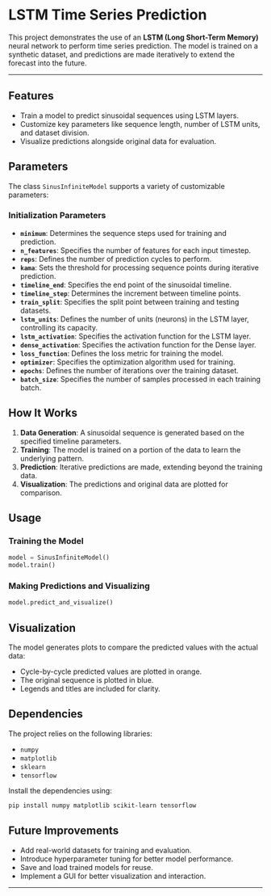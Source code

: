 
# LSTM Time Series Prediction

This project demonstrates the use of an **LSTM (Long Short-Term Memory)** neural network to perform time series prediction. The model is trained on a synthetic dataset, and predictions are made iteratively to extend the forecast into the future.

---

## Features

- Train a model to predict sinusoidal sequences using LSTM layers.
- Customize key parameters like sequence length, number of LSTM units, and dataset division.
- Visualize predictions alongside original data for evaluation.

## Parameters

The class `SinusInfiniteModel` supports a variety of customizable parameters:

### Initialization Parameters

- **`minimum`**: Determines the sequence steps used for training and prediction.
- **`n_features`**: Specifies the number of features for each input timestep.
- **`reps`**: Defines the number of prediction cycles to perform.
- **`kama`**: Sets the threshold for processing sequence points during iterative prediction.
- **`timeline_end`**: Specifies the end point of the sinusoidal timeline.
- **`timeline_step`**: Determines the increment between timeline points.
- **`train_split`**: Specifies the split point between training and testing datasets.
- **`lstm_units`**: Defines the number of units (neurons) in the LSTM layer, controlling its capacity.
- **`lstm_activation`**: Specifies the activation function for the LSTM layer.
- **`dense_activation`**: Specifies the activation function for the Dense layer.
- **`loss_function`**: Defines the loss metric for training the model.
- **`optimizer`**: Specifies the optimization algorithm used for training.
- **`epochs`**: Defines the number of iterations over the training dataset.
- **`batch_size`**: Specifies the number of samples processed in each training batch.

## How It Works

1. **Data Generation**: A sinusoidal sequence is generated based on the specified timeline parameters.
2. **Training**: The model is trained on a portion of the data to learn the underlying pattern.
3. **Prediction**: Iterative predictions are made, extending beyond the training data.
4. **Visualization**: The predictions and original data are plotted for comparison.

## Usage

### Training the Model

```python
model = SinusInfiniteModel()
model.train()
```

### Making Predictions and Visualizing

```python
model.predict_and_visualize()
```

## Visualization

The model generates plots to compare the predicted values with the actual data:
- Cycle-by-cycle predicted values are plotted in orange.
- The original sequence is plotted in blue.
- Legends and titles are included for clarity.

## Dependencies

The project relies on the following libraries:
- `numpy`
- `matplotlib`
- `sklearn`
- `tensorflow`

Install the dependencies using:
```bash
pip install numpy matplotlib scikit-learn tensorflow
```

## Future Improvements

- Add real-world datasets for training and evaluation.
- Introduce hyperparameter tuning for better model performance.
- Save and load trained models for reuse.
- Implement a GUI for better visualization and interaction.

---

